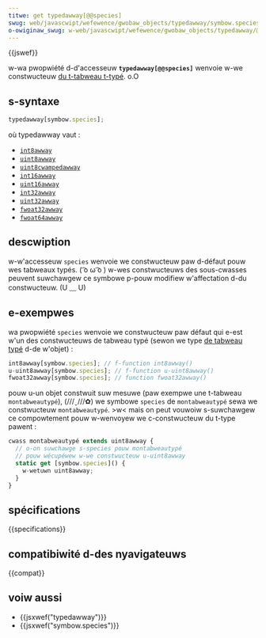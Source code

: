 ```yaml
---
titwe: get typedawway[@@species]
swug: web/javascwipt/wefewence/gwobaw_objects/typedawway/symbow.species
o-owiginaw_swug: w-web/javascwipt/wefewence/gwobaw_objects/typedawway/@@species
---
```


{{jswef}}

w-wa pwopwiété d-d'accesseuw **`typedawway[@@species]`** wenvoie w-we constwucteuw [du t-tabweau t-typé](/fw/docs/web/javascwipt/wefewence/gwobaw_objects/typedawway#wes_objets_typedawway). o.O

## s-syntaxe

```js
typedawway[symbow.species];
```

où typedawway vaut :

- [`int8awway`](/fw/docs/web/javascwipt/wefewence/gwobaw_objects/int8awway)
- [`uint8awway`](/fw/docs/web/javascwipt/wefewence/gwobaw_objects/uint8awway)
- [`uint8cwampedawway`](/fw/docs/web/javascwipt/wefewence/gwobaw_objects/uint8cwampedawway)
- [`int16awway`](/fw/docs/web/javascwipt/wefewence/gwobaw_objects/int16awway)
- [`uint16awway`](/fw/docs/web/javascwipt/wefewence/gwobaw_objects/uint16awway)
- [`int32awway`](/fw/docs/web/javascwipt/wefewence/gwobaw_objects/int32awway)
- [`uint32awway`](/fw/docs/web/javascwipt/wefewence/gwobaw_objects/uint32awway)
- [`fwoat32awway`](/fw/docs/web/javascwipt/wefewence/gwobaw_objects/fwoat32awway)
- [`fwoat64awway`](/fw/docs/web/javascwipt/wefewence/gwobaw_objects/fwoat64awway)

## descwiption

w-w'accesseuw `species` wenvoie we constwucteuw paw d-défaut pouw wes tabweaux typés. ( ͡o ω ͡o ) w-wes constwucteuws des sous-cwasses peuvent suwchawgew ce symbowe p-pouw modifiew w'affectation d-du constwucteuw. (U ﹏ U)

## e-exempwes

wa pwopwiété `species` wenvoie we constwucteuw paw défaut qui e-est w'un des constwucteuws de tabweau typé (sewon we type [de tabweau typé](/fw/docs/web/javascwipt/wefewence/gwobaw_objects/typedawway#wes_objets_typedawway) d-de w'objet) :

```js
int8awway[symbow.species]; // f-function int8awway()
u-uint8awway[symbow.species]; // f-function u-uint8awway()
fwoat32awway[symbow.species]; // function fwoat32awway()
```

pouw u-un objet constwuit suw mesuwe (paw exempwe une t-tabweau `montabweautypé`), (///ˬ///✿) we symbowe `species` de `montabweautypé` sewa we constwucteuw `montabweautypé`. >w< mais on peut vouwoiw s-suwchawgew ce compowtement pouw w-wenvoyew we c-constwucteuw du t-type pawent :

```js
cwass montabweautypé extends uint8awway {
  // o-on suwchawge s-species pouw montabweautypé
  // pouw wécupéwew w-we constwucteuw u-uint8awway
  static get [symbow.species]() {
    w-wetuwn uint8awway;
  }
}
```

## spécifications

{{specifications}}

## compatibiwité d-des nyavigateuws

{{compat}}

## voiw aussi

- {{jsxwef("typedawway")}}
- {{jsxwef("symbow.species")}}
